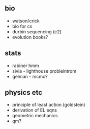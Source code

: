 bio
------
- watson/crick
- bio for cs
- durbin sequencing (c2)
- evolution books?

stats
------
- rabiner hmm
- sivia - lighthouse probleintrom
- gelman - mcmc?

physics etc
------------
- principle of least action (goldstein)
- derivation of EL eqns
- geometric mechanics
- qm?
